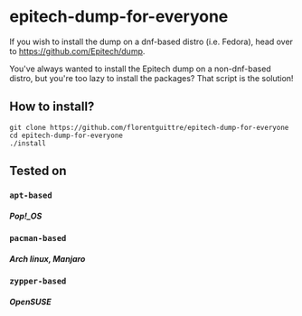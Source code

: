 # epitech-dump-for-everyone

If you wish to install the dump on a dnf-based distro (i.e. Fedora), head over to https://github.com/Epitech/dump.

You've always wanted to install the Epitech dump on a non-dnf-based distro, but you're too lazy to install the packages? That script is the solution!

## How to install?

```shell
git clone https://github.com/florentguittre/epitech-dump-for-everyone
cd epitech-dump-for-everyone
./install
```

## Tested on

### `apt-based`
##### Pop!_OS

### `pacman-based`
##### Arch linux, Manjaro

### `zypper-based`
##### OpenSUSE

